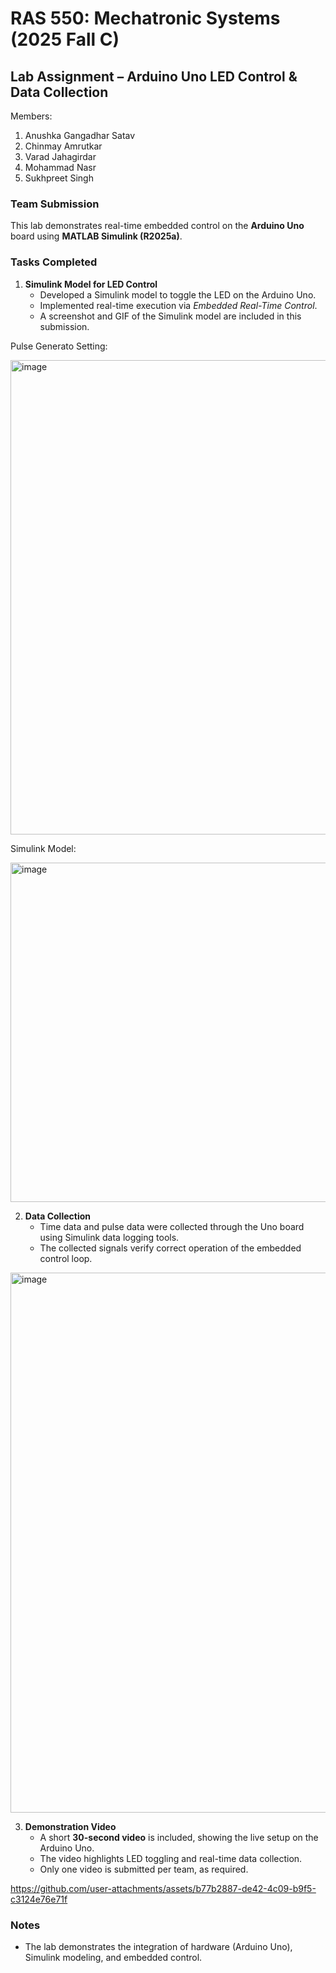 # RAS 550: Mechatronic Systems (2025 Fall C)

## Lab Assignment – Arduino Uno LED Control & Data Collection  

Members:

1. Anushka Gangadhar Satav
2. Chinmay Amrutkar
3. Varad Jahagirdar
4. Mohammad Nasr
5. Sukhpreet Singh

### Team Submission  

This lab demonstrates real-time embedded control on the **Arduino Uno** board using **MATLAB Simulink (R2025a)**.  

### Tasks Completed  
1. **Simulink Model for LED Control**  
   - Developed a Simulink model to toggle the LED on the Arduino Uno.  
   - Implemented real-time execution via *Embedded Real-Time Control*.  
   - A screenshot and GIF of the Simulink model are included in this submission.  

Pulse Generato Setting:

<img width="572" height="759" alt="image" src="https://github.com/user-attachments/assets/0bfe706c-ad4e-4ca5-873f-eadde98d1052" />

Simulink Model:

<img width="982" height="543" alt="image" src="https://github.com/user-attachments/assets/0f7e0567-1966-4d37-b9ba-d2e9a6ac296c" />


2. **Data Collection**  
   - Time data and pulse data were collected through the Uno board using Simulink data logging tools.  
   - The collected signals verify correct operation of the embedded control loop.

<img width="1076" height="864" alt="image" src="https://github.com/user-attachments/assets/f40a110e-c1c1-4305-8ded-f4d75e0c9073" />


3. **Demonstration Video**  
   - A short **30-second video** is included, showing the live setup on the Arduino Uno.  
   - The video highlights LED toggling and real-time data collection.  
   - Only one video is submitted per team, as required.  

https://github.com/user-attachments/assets/b77b2887-de42-4c09-b9f5-c3124e76e71f



### Notes  
- The lab demonstrates the integration of hardware (Arduino Uno), Simulink modeling, and embedded control.  

